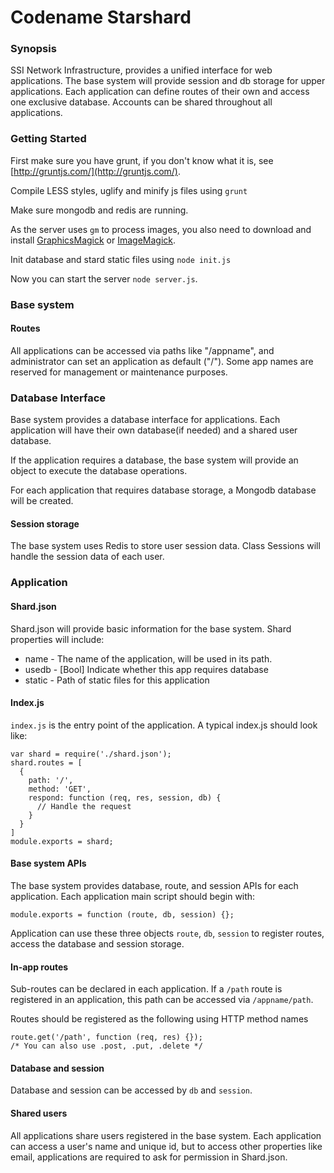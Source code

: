 # Codename Starshard

### Synopsis
SSI Network Infrastructure, provides a unified interface for web applications.
The base system will provide session and db storage for upper applications.
Each application can define routes of their own and access one exclusive 
database. Accounts can be shared throughout all applications.

### Getting Started
First make sure you have grunt, if you don't know what it is, see 
[http://gruntjs.com/](http://gruntjs.com/).

Compile LESS styles, uglify and minify js files using `grunt`

Make sure mongodb and redis are running.

As the server uses `gm` to process images, you also need to download and 
install [GraphicsMagick](http://www.graphicsmagick.org/) or 
[ImageMagick](http://www.imagemagick.org/).

Init database and stard static files using `node init.js`

Now you can start the server `node server.js`.

### Base system

#### Routes
All applications can be accessed via paths like "/appname", and administrator 
can set an application as default ("/"). Some app names are reserved for 
management or maintenance purposes.

### Database Interface
Base system provides a database interface for applications. Each application 
will have their own database(if needed) and a shared user database.

If the application requires a database, the base system will provide an object 
to execute the database operations.

For each application that requires database storage, a Mongodb database will 
be created.

#### Session storage
The base system uses Redis to store user session data. Class Sessions will 
handle the session data of each user.

### Application

#### Shard.json
Shard.json will provide basic information for the base system. Shard 
properties will include:

* name - The name of the application, will be used in its path.
* usedb - [Bool] Indicate whether this app requires database
* static - Path of static files for this application

#### Index.js
`index.js` is the entry point of the application. A typical index.js should look like:

```
var shard = require('./shard.json');
shard.routes = [
  {
    path: '/',
    method: 'GET',
    respond: function (req, res, session, db) {
	  // Handle the request
    }
  }
]
module.exports = shard;
```

#### Base system APIs
The base system provides database, route, and session APIs for each 
application. Each application main script should begin with: 

```
module.exports = function (route, db, session) {};
```

Application can use these three objects `route`, `db`, `session` to register 
routes, access  the database and session storage.

#### In-app routes
Sub-routes can be declared in each application. If a `/path` route is 
registered in an application, this path can be accessed via `/appname/path`.

Routes should be registered as the following using HTTP method names
```
route.get('/path', function (req, res) {});
/* You can also use .post, .put, .delete */
```

#### Database and session
Database and session can be accessed by `db` and `session`.

#### Shared users
All applications share users registered in the base system. Each application 
can access a user's name and unique id, but to access other properties like 
email, applications are required to ask for permission in Shard.json.